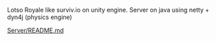 Lotso Royale like surviv.io on unity engine. Server on java using netty + dyn4j (physics engine)

[Server/README.md](Server/README.md)